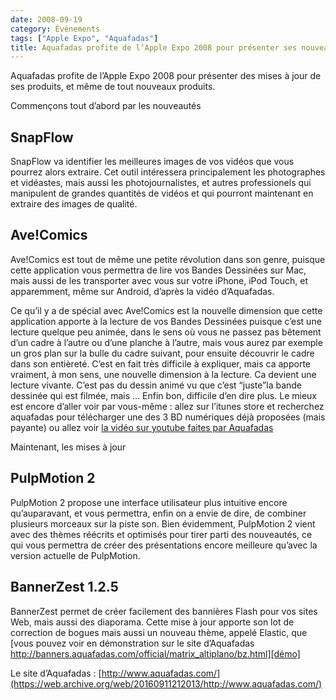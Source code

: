 ```yaml
---
date: 2008-09-19
category: Évènements
tags: ["Apple Expo", "Aquafadas"]
title: Aquafadas profite de l’Apple Expo 2008 pour présenter ses nouveautés
---
```


Aquafadas profite de l’Apple Expo 2008 pour présenter des mises à jour de ses produits, et même de tout nouveaux produits.

Commençons tout d’abord par les nouveautés

## SnapFlow

SnapFlow va identifier les meilleures images de vos vidéos que vous pourrez alors extraire. Cet outil intéressera principalement les photographes et vidéastes, mais aussi les photojournalistes, et autres professionels qui manipulent de grandes quantités de vidéos et qui pourront maintenant en extraire des images de qualité.

## Ave!Comics

Ave!Comics est tout de même une petite révolution dans son genre, puisque cette application vous permettra de lire vos Bandes Dessinées sur Mac, mais aussi de les transporter avec vous sur votre iPhone, iPod Touch, et apparemment, même sur Android, d’après la vidéo d’Aquafadas.

Ce qu’il y a de spécial avec Ave!Comics est la nouvelle dimension que cette application apporte à la lecture de vos Bandes Dessinées puisque c’est une lecture quelque peu animée, dans le sens où vous ne passez pas bêtement d’un cadre à l’autre ou d’une planche à l’autre, mais vous aurez par exemple un gros plan sur la bulle du cadre suivant, pour ensuite découvrir le cadre dans son entièreté. C’est en fait très difficile à expliquer, mais ca apporte vraiment, à mon sens, une nouvelle dimension à la lecture. Ca devient une lecture vivante. C’est pas du dessin animé vu que c’est “juste”la bande dessinée qui est filmée, mais … Enfin bon, difficile d’en dire plus. Le mieux est encore d’aller voir par vous-même : allez sur l’itunes store et recherchez aquafadas pour télécharger une des 3 BD numériques déjà proposées (mais payante) ou 
allez voir [la vidéo sur youtube faites par Aquafadas][vidéo] 


Maintenant, les mises à jour

## PulpMotion 2

PulpMotion 2 propose une interface utilisateur plus intuitive encore qu’auparavant, et vous permettra, enfin on a envie de dire, de combiner plusieurs morceaux sur la piste son. Bien évidemment, PulpMotion 2 vient avec des thèmes réécrits et optimisés pour tirer parti des nouveautés, ce qui vous permettra de créer des présentations encore meilleure qu’avec la version actuelle de PulpMotion.

## BannerZest 1.2.5

BannerZest permet de créer facilement des bannières Flash pour vos sites Web, mais aussi des diaporama. Cette mise à jour apporte son lot de correction de bogues mais aussi un nouveau thème, appelé Elastic, 
que [vous pouvez voir en démonstration sur le site d’Aquafadas http://banners.aquafadas.com/official/matrix_altiplano/bz.html][démo]

Le site d’Aquafadas : [http://www.aquafadas.com/](https://web.archive.org/web/20160911212013/http://www.aquafadas.com/)

[vidéo]: https://web.archive.org/web/20160911212013/http://in.youtube.com/watch?v=iUTGNUFnth8

[démo]: https://web.archive.org/web/20160911212013/http://banners.aquafadas.com/official/matrix_altiplano/bz.html
